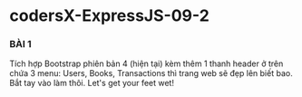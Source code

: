 # codersX-ExpressJS-09-2
### BÀI 1
Tích hợp Bootstrap phiên bản 4 (hiện tại) kèm thêm 1 thanh header ở trên chứa 3 menu: Users, Books, Transactions thì trang web sẽ đẹp lên biết bao.
Bắt tay vào làm thôi. Let's get your feet wet!